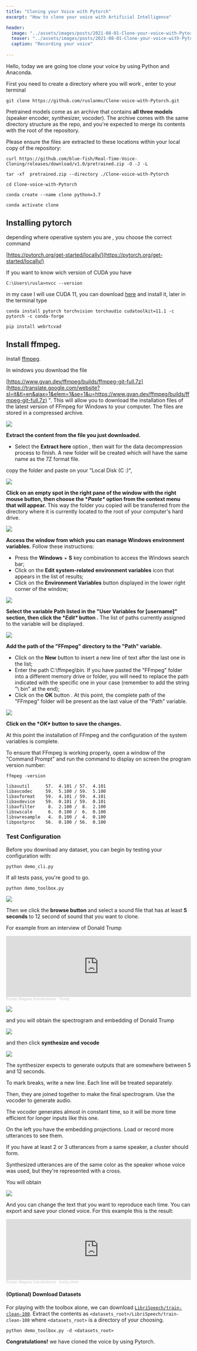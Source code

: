 ```yaml
---
title: "Cloning your Voice with Pytorch"
excerpt: "How to clone your voice with Artificial Intelligence"

header:
  image: "../assets/images/posts/2021-08-01-Clone-your-voice-with-Pytorch/voice.jpg"
  teaser: "../assets/images/posts/2021-08-01-Clone-your-voice-with-Pytorch/voice.jpg"
  caption: "Recording your voice"
  
---
```




Hello, today we are going toe clone your voice by using Python and Anaconda.

First you need to create a directory where you will work , enter to your terminal

```
git clone https://github.com/ruslanmv/Clone-voice-with-Pytorch.git
```

Pretrained models come as an archive that contains **all three models** (speaker encoder, synthesizer, vocoder). The archive comes with the same directory structure as the repo, and you're expected to merge its contents with the root of the repository.



Please ensure the files are extracted to these locations within your local copy of the repository:

```
curl https://github.com/blue-fish/Real-Time-Voice-Cloning/releases/download/v1.0/pretrained.zip -O -J -L
```

```
tar -xf  pretrained.zip --directory ./Clone-voice-with-Pytorch
```

```
cd Clone-voice-with-Pytorch
```

```
conda create --name clone python=3.7
```

```
conda activate clone
```

## Installing pytorch

depending where operative system you are , you choose the correct command

[https://pytorch.org/get-started/locally/](https://pytorch.org/get-started/locally/)

If you want to know wich version of CUDA you have

```
C:\Users\rusla>nvcc --version
```

in my case I will use CUDA 11, you can download [here](https://developer.download.nvidia.com/compute/cuda/11.4.1/local_installers/cuda_11.4.1_471.41_win10.exe) and install it, later in the terminal type

```
conda install pytorch torchvision torchaudio cudatoolkit=11.1 -c pytorch -c conda-forge
```

```
pip install webrtcvad
```

## Install ffmpeg.

Install [ffmpeg](https://ffmpeg.org/download.html#get-packages).

In windows you download the file

[https://www.gyan.dev/ffmpeg/builds/ffmpeg-git-full.7z](https://translate.google.com/website?sl=it&tl=en&ajax=1&elem=1&se=1&u=https://www.gyan.dev/ffmpeg/builds/ffmpeg-git-full.7z) ". This will allow you to download the installation files of the latest version of FFmpeg for Windows to your computer. The files are stored in a compressed archive.

![](../assets/images/posts/2021-08-01-Clone-your-voice-with-Pytorch/1a.jpg)



**Extract the content from the file you just downloaded.** 

- Select the **Extract here** option , then wait for the data decompression process to finish. A new folder will be created which will have the same name as the 7Z format file.



copy the folder and  paste on your "Local Disk (C :)", 

![](../assets/images/posts/2021-08-01-Clone-your-voice-with-Pytorch/v4-728px-Install-FFmpeg-on-Windows-Step-11-Version-2.jpg.webp)

**Click on an empty spot in the right pane of the window with the right mouse button, then choose the \**Paste\** option from the context menu that will appear.** This way the folder you copied will be transferred from the directory where it is currently located to the root of your computer's hard drive.

![](../assets/images/posts/2021-08-01-Clone-your-voice-with-Pytorch/v4-728px-Install-FFmpeg-on-Windows-Step-12-Version-4.jpg.webp)

**Access the window from which you can manage Windows environment variables.** Follow these instructions:

- Press the **Windows** + **S** key combination to access the Windows search bar;
- Click on the **Edit system-related environment variables** icon that appears in the list of results;
- Click on the **Environment Variables** button displayed in the lower right corner of the window;

![](../assets/images/posts/2021-08-01-Clone-your-voice-with-Pytorch/v4-728px-Install-FFmpeg-on-Windows-Step-13-Version-4.jpg.webp)

**Select the variable Path listed in the "User Variables for [username]" section, then click the \**Edit\** button .** The list of paths currently assigned to the variable will be displayed.



![](../assets/images/posts/2021-08-01-Clone-your-voice-with-Pytorch/v4-728px-Install-FFmpeg-on-Windows-Step-14-Version-3.jpg.webp)



**Add the path of the "FFmpeg" directory to the "Path" variable.** 

- Click on the **New** button to insert a new line of text after the last one in the list;
- Enter the path C:\ffmpeg\bin. If you have pasted the "FFmpeg" folder into a different memory drive or folder, you will need to replace the path indicated with the specific one in your case (remember to add the string "\ bin" at the end);
- Click on the **OK** button . At this point, the complete path of the "FFmpeg" folder will be present as the last value of the "Path" variable.

![](../assets/images/posts/2021-08-01-Clone-your-voice-with-Pytorch/v4-728px-Install-FFmpeg-on-Windows-Step-15-Version-3.jpg.webp)

**Click on the \**OK\** button to save the changes.**

 At this point the installation of FFmpeg and the configuration of the system variables is complete.

 To ensure that FFmpeg is working properly, open a window of the "Command Prompt" and run the command to display on screen the program version number: 

```
ffmpeg -version
```

```
libavutil      57.  4.101 / 57.  4.101
libavcodec     59.  5.100 / 59.  5.100
libavformat    59.  4.101 / 59.  4.101
libavdevice    59.  0.101 / 59.  0.101
libavfilter     8.  2.100 /  8.  2.100
libswscale      6.  0.100 /  6.  0.100
libswresample   4.  0.100 /  4.  0.100
libpostproc    56.  0.100 / 56.  0.100
```

### Test Configuration

Before you download any dataset, you can begin by testing your configuration with:

```
python demo_cli.py
```

If all tests pass, you're good to go.

```
python demo_toolbox.py
```

![](../assets/images/posts/2021-08-01-Clone-your-voice-with-Pytorch/2a.jpg)



Then we click the **browse button** and select a sound file that has at least  **5 seconds**  to 12 second of sound that you want to clone.

For example from an interview of Donald Trump

<iframe width="100%" height="166" scrolling="no" frameborder="no" allow="autoplay" src="https://w.soundcloud.com/player/?url=https%3A//api.soundcloud.com/tracks/1108804639&color=%23ff5500&auto_play=false&hide_related=false&show_comments=true&show_user=true&show_reposts=false&show_teaser=true"></iframe><div style="font-size: 10px; color: #cccccc;line-break: anywhere;word-break: normal;overflow: hidden;white-space: nowrap;text-overflow: ellipsis; font-family: Interstate,Lucida Grande,Lucida Sans Unicode,Lucida Sans,Garuda,Verdana,Tahoma,sans-serif;font-weight: 100;"><a href="https://soundcloud.com/ruslan-kobizev" title="Ruslan Magana Vsevolodovna" target="_blank" style="color: #cccccc; text-decoration: none;">Ruslan Magana Vsevolodovna</a> · <a href="https://soundcloud.com/ruslan-kobizev/trump" title="Trump" target="_blank" style="color: #cccccc; text-decoration: none;">Trump</a></div>





![](../assets/images/posts/2021-08-01-Clone-your-voice-with-Pytorch/3a.jpg)



and you will obtain the spectrogram and embedding of Donald Trump



![](../assets/images/posts/2021-08-01-Clone-your-voice-with-Pytorch/4a.jpg)

and then click  **synthesize and vocode**



![](../assets/images/posts/2021-08-01-Clone-your-voice-with-Pytorch/5a.jpg)



The synthesizer expects to generate outputs that are somewhere between 5 and 12 seconds.

To mark breaks, write a new line. Each line will be treated separately.

Then, they are joined together to make the final spectrogram. Use the vocoder to generate audio.

The vocoder generates almost in constant time, so it will be more time efficient for longer inputs like this one.

On the left you have the embedding projections. Load or record more utterances to see them.

If you have at least 2 or 3 utterances from a same speaker, a cluster should form.

Synthesized utterances are of the same color as the speaker whose voice was used, but they're represented with a cross.

You will obtain



![](../assets/images/posts/2021-08-01-Clone-your-voice-with-Pytorch/6a.jpg)



And you can change the text that you want to reproduce each time.  You can export and save your cloned voice. For this example this is the result:

<iframe width="100%" height="166" scrolling="no" frameborder="no" allow="autoplay" src="https://w.soundcloud.com/player/?url=https%3A//api.soundcloud.com/tracks/1108806946&color=%23ff5500&auto_play=false&hide_related=false&show_comments=true&show_user=true&show_reposts=false&show_teaser=true"></iframe><div style="font-size: 10px; color: #cccccc;line-break: anywhere;word-break: normal;overflow: hidden;white-space: nowrap;text-overflow: ellipsis; font-family: Interstate,Lucida Grande,Lucida Sans Unicode,Lucida Sans,Garuda,Verdana,Tahoma,sans-serif;font-weight: 100;"><a href="https://soundcloud.com/ruslan-kobizev" title="Ruslan Magana Vsevolodovna" target="_blank" style="color: #cccccc; text-decoration: none;">Ruslan Magana Vsevolodovna</a> · <a href="https://soundcloud.com/ruslan-kobizev/trump-clone" title="trump-clone" target="_blank" style="color: #cccccc; text-decoration: none;">trump-clone</a></div>



#### (Optional) Download Datasets

For playing with the toolbox alone, we can download [`LibriSpeech/train-clean-100`](https://www.openslr.org/resources/12/train-clean-100.tar.gz).  Extract the contents as `<datasets_root>/LibriSpeech/train-clean-100` where `<datasets_root>` is a directory of your choosing. 

```
python demo_toolbox.py -d <datasets_root>
```



**Congratulations!** we have cloned the voice by using Pytorch.







